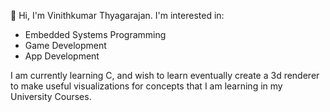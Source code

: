 👋 Hi, I'm Vinithkumar Thyagarajan. 
I'm interested in:
- Embedded Systems Programming
- Game Development
- App Development

I am currently learning C, and wish to learn eventually create a 3d renderer to make useful visualizations
for concepts that I am learning in my University Courses.
